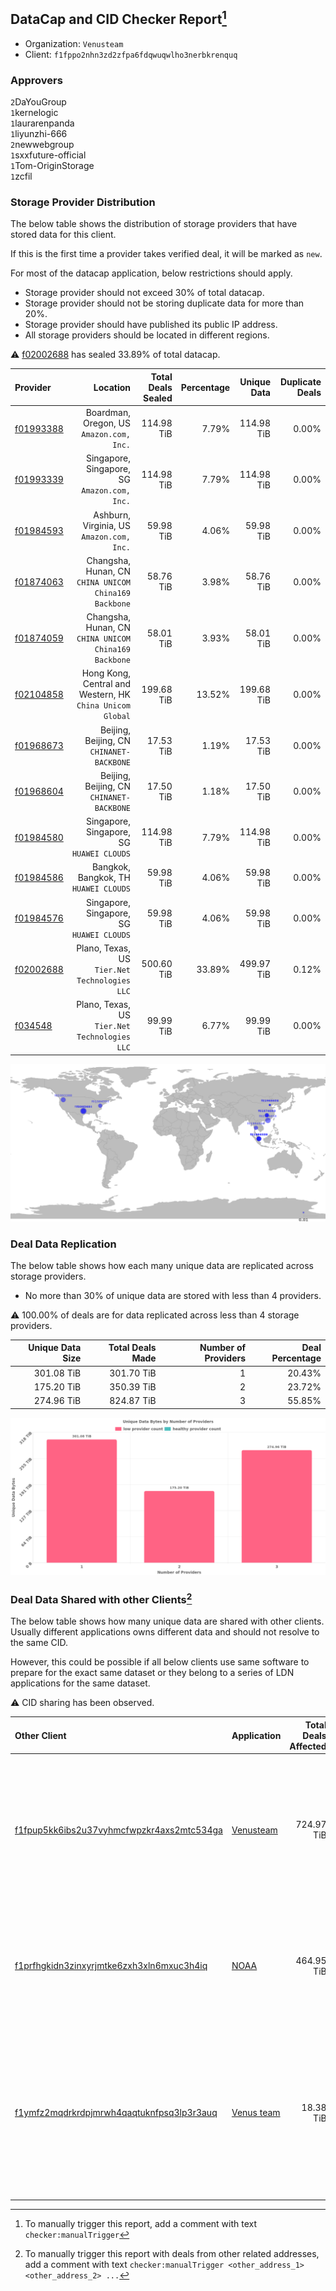 ## DataCap and CID Checker Report[^1]
 - Organization: `Venusteam`
 - Client: `f1fppo2nhn3zd2zfpa6fdqwuqwlho3nerbkrenquq`
### Approvers
`2`DaYouGroup<br/>`1`kernelogic<br/>`1`laurarenpanda<br/>`1`liyunzhi-666<br/>`2`newwebgroup<br/>`1`sxxfuture-official<br/>`1`Tom-OriginStorage<br/>`1`zcfil

### Storage Provider Distribution
The below table shows the distribution of storage providers that have stored data for this client.

If this is the first time a provider takes verified deal, it will be marked as `new`.

For most of the datacap application, below restrictions should apply.
 - Storage provider should not exceed 30% of total datacap.
 - Storage provider should not be storing duplicate data for more than 20%.
 - Storage provider should have published its public IP address.
 - All storage providers should be located in different regions.

⚠️ [f02002688](https://filfox.info/en/address/f02002688) has sealed 33.89% of total datacap.

| Provider                                              |                                                     Location | Total Deals Sealed | Percentage | Unique Data | Duplicate Deals |
| :---------------------------------------------------- | -----------------------------------------------------------: | -----------------: | ---------: | ----------: | --------------: |
| [f01993388](https://filfox.info/en/address/f01993388) |                  Boardman, Oregon, US<br/>`Amazon.com, Inc.` |         114.98 TiB |      7.79% |  114.98 TiB |           0.00% |
| [f01993339](https://filfox.info/en/address/f01993339) |              Singapore, Singapore, SG<br/>`Amazon.com, Inc.` |         114.98 TiB |      7.79% |  114.98 TiB |           0.00% |
| [f01984593](https://filfox.info/en/address/f01984593) |                 Ashburn, Virginia, US<br/>`Amazon.com, Inc.` |          59.98 TiB |      4.06% |   59.98 TiB |           0.00% |
| [f01874063](https://filfox.info/en/address/f01874063) |     Changsha, Hunan, CN<br/>`CHINA UNICOM China169 Backbone` |          58.76 TiB |      3.98% |   58.76 TiB |           0.00% |
| [f01874059](https://filfox.info/en/address/f01874059) |     Changsha, Hunan, CN<br/>`CHINA UNICOM China169 Backbone` |          58.01 TiB |      3.93% |   58.01 TiB |           0.00% |
| [f02104858](https://filfox.info/en/address/f02104858) | Hong Kong, Central and Western, HK<br/>`China Unicom Global` |         199.68 TiB |     13.52% |  199.68 TiB |           0.00% |
| [f01968673](https://filfox.info/en/address/f01968673) |                 Beijing, Beijing, CN<br/>`CHINANET-BACKBONE` |          17.53 TiB |      1.19% |   17.53 TiB |           0.00% |
| [f01968604](https://filfox.info/en/address/f01968604) |                 Beijing, Beijing, CN<br/>`CHINANET-BACKBONE` |          17.50 TiB |      1.18% |   17.50 TiB |           0.00% |
| [f01984580](https://filfox.info/en/address/f01984580) |                 Singapore, Singapore, SG<br/>`HUAWEI CLOUDS` |         114.98 TiB |      7.79% |  114.98 TiB |           0.00% |
| [f01984586](https://filfox.info/en/address/f01984586) |                     Bangkok, Bangkok, TH<br/>`HUAWEI CLOUDS` |          59.98 TiB |      4.06% |   59.98 TiB |           0.00% |
| [f01984576](https://filfox.info/en/address/f01984576) |                 Singapore, Singapore, SG<br/>`HUAWEI CLOUDS` |          59.98 TiB |      4.06% |   59.98 TiB |           0.00% |
| [f02002688](https://filfox.info/en/address/f02002688) |             Plano, Texas, US<br/>`Tier.Net Technologies LLC` |         500.60 TiB |     33.89% |  499.97 TiB |           0.12% |
| [f034548](https://filfox.info/en/address/f034548)     |             Plano, Texas, US<br/>`Tier.Net Technologies LLC` |          99.99 TiB |      6.77% |   99.99 TiB |           0.00% |

<img src="https://raw.githubusercontent.com/data-preservation-programs/filplus-checker-assets/main/filecoin-project/filecoin-plus-large-datasets/issues/1725/1692662326653.png"/>

### Deal Data Replication
The below table shows how each many unique data are replicated across storage providers.

- No more than 30% of unique data are stored with less than 4 providers.

⚠️ 100.00% of deals are for data replicated across less than 4 storage providers.

| Unique Data Size | Total Deals Made | Number of Providers | Deal Percentage |
| ---------------: | ---------------: | ------------------: | --------------: |
|       301.08 TiB |       301.70 TiB |                   1 |          20.43% |
|       175.20 TiB |       350.39 TiB |                   2 |          23.72% |
|       274.96 TiB |       824.87 TiB |                   3 |          55.85% |

<img src="https://raw.githubusercontent.com/data-preservation-programs/filplus-checker-assets/main/filecoin-project/filecoin-plus-large-datasets/issues/1725/1692662327279.png"/>

### Deal Data Shared with other Clients[^3]
The below table shows how many unique data are shared with other clients.
Usually different applications owns different data and should not resolve to the same CID.

However, this could be possible if all below clients use same software to prepare for the exact same dataset or they belong to a series of LDN applications for the same dataset.

⚠️ CID sharing has been observed.

| Other Client                                                                                                          | Application                                                                               | Total Deals Affected | Unique CIDs | Approvers                                                                                                                                                                                                                                                                        |
| :-------------------------------------------------------------------------------------------------------------------- | :---------------------------------------------------------------------------------------- | -------------------: | ----------: | :------------------------------------------------------------------------------------------------------------------------------------------------------------------------------------------------------------------------------------------------------------------------------- |
| [f1fpup5kk6ibs2u37vyhmcfwpzkr4axs2mtc534ga](https://filfox.info/en/address/f1fpup5kk6ibs2u37vyhmcfwpzkr4axs2mtc534ga) | [Venusteam](https://github.com/filecoin-project/filecoin-plus-large-datasets/issues/1726) |           724.97 TiB |      14,457 | `2`Casey-PG<br/>`1`cryptowhizzard<br/>`1`dannyob<br/>`1`DaYouGroup<br/>`1`Fatman13<br/>`1`kernelogic<br/>`2`laurarenpanda<br/>`1`liyunzhi-666<br/>`2`newwebgroup<br/>`2`sxxfuture-official<br/>`1`Tom-OriginStorage<br/>`1`zcfil                                                 |
| [f1prfhgkidn3zinxyrjmtke6zxh3xln6mxuc3h4iq](https://filfox.info/en/address/f1prfhgkidn3zinxyrjmtke6zxh3xln6mxuc3h4iq) | [NOAA](https://github.com/filecoin-project/filecoin-plus-large-datasets/issues/1729)      |           464.95 TiB |       4,640 | `1`cryptowhizzard<br/>`1`DaYouGroup<br/>`2`kernelogic<br/>`1`laurarenpanda<br/>`1`newwebgroup<br/>`1`NiwanDao<br/>`1`nj-steve<br/>`1`SuperChaiChai<br/>`1`Tom-OriginStorage<br/>`1`woshidama323                                                                                  |
| [f1ymfz2mqdrkrdpjmrwh4qaqtuknfpsq3lp3r3auq](https://filfox.info/en/address/f1ymfz2mqdrkrdpjmrwh4qaqtuknfpsq3lp3r3auq) | [Venus team](https://github.com/filecoin-project/filecoin-plus-large-datasets/issues/345) |            18.38 TiB |          84 | `1`1ane-1<br/>`2`cryptowhizzard<br/>`1`dannyob<br/>`1`fabriziogianni7<br/>`1`fireflyHZ<br/>`1`IreneYoung<br/>`3`kernelogic<br/>`2`liyunzhi-666<br/>`1`llifezou<br/>`1`MRJAVAZHAO<br/>`1`NDLABS-Leo<br/>`3`newwebgroup<br/>`1`psh0691<br/>`1`stcouldlisa<br/>`2`Tom-OriginStorage |

[^1]: To manually trigger this report, add a comment with text `checker:manualTrigger`

[^2]: Deals from those addresses are combined into this report as they are specified with `checker:manualTrigger`

[^3]: To manually trigger this report with deals from other related addresses, add a comment with text `checker:manualTrigger <other_address_1> <other_address_2> ...`
